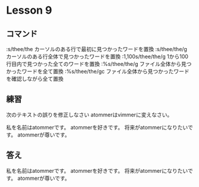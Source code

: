 # Lesson 9
## コマンド
:s/thee/the カーソルのある行で最初に見つかったワードを置換
:s/thee/the/g カーソルのある行全体で見つかったワードを置換
:1,100s/thee/the/g 1から100行目内で見つかった全てのワードを置換
:%s/thee/the/g ファイル全体から見つかったワードを全て置換
:%s/thee/the/gc ファイル全体から見つかったワードを確認しながら全て置換

## 練習
次のテキストの誤りを修正しなさい
atommerはvimmerに変えなさい。

私を名前はatommerです。
atommerを好きです。
将来がatommerになりたいです。
atommerが尊いです。

## 答え
私を名前はatommerです。
atommerを好きです。
将来がatommerになりたいです。
atommerが尊いです。
